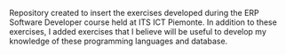 Repository created to insert the exercises developed during the ERP Software Developer course held at ITS ICT Piemonte. In addition to these exercises, I added exercises that I believe will be useful to develop my knowledge of these programming languages and database.
